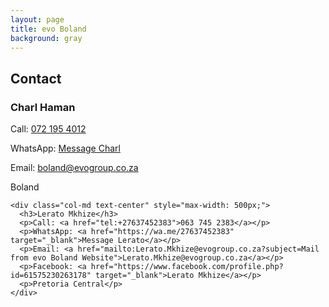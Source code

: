```yaml
---
layout: page
title: evo Boland
background: gray
---
```


<div class="container contact-us py-5">
  <div class="row justify-content-center">
    <div class="col-md text-center" style="max-width: 1000px;">
      <h2 class="section-heading text-uppercase">Contact</h2>
    </div>
  </div>
  <div class="row justify-content-center">
    <div class="col-md text-center" style="max-width: 500px;">
      <h3>Charl Haman</h3>
      <p>Call: <a href="tel:+27721954012">072 195 4012</a></p>
      <p>WhatsApp: <a href="https://wa.me/27721954012" target="_blank">Message Charl</a></p>
      <p>Email: <a href="mailto:boland@evogroup.co.za?subject=Mail from evo Boland Website">boland@evogroup.co.za</a></p>
      <p>Boland</p>
    </div>

    <div class="col-md text-center" style="max-width: 500px;">
      <h3>Lerato Mkhize</h3>
      <p>Call: <a href="tel:+27637452383">063 745 2383</a></p>
      <p>WhatsApp: <a href="https://wa.me/27637452383" target="_blank">Message Lerato</a></p>
      <p>Email: <a href="mailto:Lerato.Mkhize@evogroup.co.za?subject=Mail from evo Boland Website">Lerato.Mkhize@evogroup.co.za</a></p>
      <p>Facebook: <a href="https://www.facebook.com/profile.php?id=61575230263178" target="_blank">Lerato Mkhize</a></p>
      <p>Pretoria Central</p>
    </div>
  </div>
    
    
  <!-- Separate row for General Enquiries
  <div class="row justify-content-center mt-4">
    <div class="col-lg text-center w-100" style="max-width: 1000px;">
      <h3>National Enquiries</h3>
      <p>Email: <a href="mailto:boland@evogroup.co.za?subject=National Enquiries Mail from Evo Boland Website">boland@evogroup.co.za</a></p>
    </div>
  </div> -->
</div>
